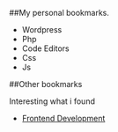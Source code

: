 ##My personal bookmarks.

- Wordpress
- Php
- Code Editors
- Css
- Js

##Other bookmarks

Interesting what i found

- [Frontend Development](https://github.com/dypsilon/frontend-dev-bookmarks)
